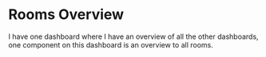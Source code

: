 # Rooms Overview

I have one dashboard where I have an overview of all the other dashboards, one component on this dashboard is an overview to all rooms.

